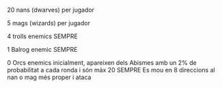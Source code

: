 20 nans (dwarves) per jugador

5 mags (wizards) per jugador

4 trolls enemics SEMPRE

1 Balrog enemic SEMPRE

0 Orcs enemics inicialment, apareixen dels Abismes amb un 2% de probabilitat a cada ronda i són màx 20 SEMPRE
Es mou en 8 direccions al nan o mag més proper i ataca
